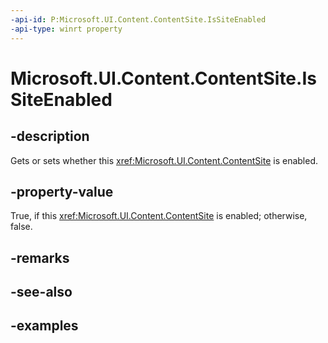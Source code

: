 ```yaml
---
-api-id: P:Microsoft.UI.Content.ContentSite.IsSiteEnabled
-api-type: winrt property
---
```


# Microsoft.UI.Content.ContentSite.IsSiteEnabled

<!--
public bool IsSiteEnabled { get; set; }
-->

## -description

Gets or sets whether this <xref:Microsoft.UI.Content.ContentSite> is enabled.

## -property-value

True, if this <xref:Microsoft.UI.Content.ContentSite> is enabled; otherwise, false.

## -remarks

## -see-also

## -examples
